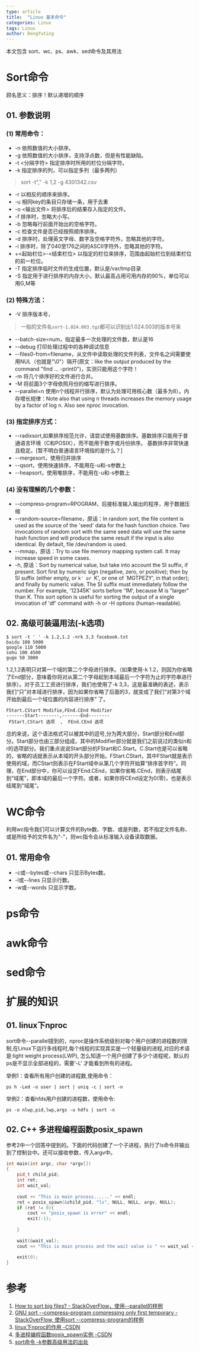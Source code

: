 ```yaml
---
type: article
title:  "Linux 基本命令"
categories: Linux
tags: Linux
author: DengYuting
---
```


本文包含 sort、wc、ps、awk、sed命令及其用法
<!--more-->

# Sort命令  

顾名思义：排序！默认递增的顺序

## 01. 参数说明

### (1) 常用命令：  
-   -n 依照数值的大小排序。  
-   -g 依照数值的大小排序，支持浮点数，但是有性能缺陷。
-   -t <分隔字符> 指定排序时所用的栏位分隔字符。  
-   -k 指定排序的列，可以指定多列（最多两列）
> sort -t"," -k 1,2 -g 4301342.csv
-   -r 以相反的顺序来排序。  
-   -u 相同key的条目只存储一条，用于去重
-   -o <输出文件> 将排序后的结果存入指定的文件。  
-   -f 排序时，忽略大小写。  
-   -b 忽略每行前面开始出的空格字符。  
-   -c 检查文件是否已经按照顺序排序。  
-   -d 排序时，处理英文字母、数字及空格字符外，忽略其他的字符。  
-   -i 排序时，除了040至176之间的ASCII字符外，忽略其他的字符。    
-   +<起始栏位>-<结束栏位> 以指定的栏位来排序，范围由起始栏位到结束栏位的前一栏位。  
-   -T 指定排序临时文件的生成位置，默认是/var/tmp目录
-   -S 指定用于进行排序的内存大小，默认最高占用可用内存的90%，单位可以用G,M等

### (2) 特殊方法：  
-  -V 排序版本号，
> 一般的文件名`sort-1.024.003.tgz`都可以识别出1.024.003的版本号来  
-  --batch-size=num，指定最多一次处理的文件数，默认是16  
-  --debug 打印处理过程中的各种调试信息  
-  --files0-from=filename，从文件中读取处理的文件列表，文件名之间需要使用NUL（也就是"\0"）隔开(原文：like the output produced by the command "find ... -print0")，实测只能用这个字符！  
-  -m 将几个排序好的文件进行合并。  
-  -M 将前面3个字母依照月份的缩写进行排序。 
-  --parallel=n 使用n个线程并行排序，默认为处理可用核心数（最多为8）。内存增长规律：Note also that using n threads increases the memory usage by a factor of log n. Also see nproc invocation.

### (3) 指定排序方式：  
- --radixsort,如果排序规范允许，请尝试使用基数排序。基数排序只能用于普通语言环境（C和POSIX），而不能用于数字或月份排序。 基数排序非常快速且稳定。[暂不明白普通语言环境指的是什么？]
- --mergesort，使用归并排序  
- --qsort，使用快速排序，不能用在-u和-s参数上
- --heapsort，使用堆排序，不能用在-u和-s参数上

### (4) 没有理解的几个参数：  
-  --compress-program=RPOGRAM，后接标准输入输出的程序，用于数据压缩
-  --random-source=filename，原话：In random sort, the file content is used as the source of the 'seed'
data for the hash function choice.  Two invocations of random sort with the same seed data will use the same hash function and will produce the same result if the input is also identical.  By default, file /dev/random is used.
-  --mmap，原话：Try to use file memory mapping system call.  It may increase speed in some cases.
-  -h, 原话：Sort by numerical value, but take into account the SI suffix, if present.  Sort first by numeric sign (negative, zero, or positive); then by SI suffix (either empty, or `k' or `K', or one of `MGTPEZY', in that order); and finally by numeric value.  The SI suffix must immediately follow the number. For example, '12345K' sorts before '1M', because M is "larger" than K.  This sort option is useful for sorting the output of a single invocation of 'df' command with -h or -H options (human-readable).

## 02. 高级可装逼用法(-k选项)

```shell
$ sort -t ' ' -k 1.2,1.2 -nrk 3,3 facebook.txt
baidu 100 5000
google 110 5000
sohu 100 4500
guge 50 3000
```  
1.2,1.2表明只对第一个域的第二个字母进行排序。（如果使用-k 1.2，则因为你省略了End部分，意味着你将对从第二个字母起到本域最后一个字符为止的字符串进行排序）。对于员工工资进行排序，我们也使用了-k 3,3，这是最准确的表述，表示我们“只”对本域进行排序，因为如果你省略了后面的3，就变成了我们“对第3个域开始到最后一个域位置的内容进行排序” 了。

```shell
FStart.CStart Modifie,FEnd.CEnd Modifier
-------Start--------,-------End--------
 FStart.CStart 选项  ,  FEnd.CEnd 选项
```
总的来说，这个语法格式可以被其中的逗号,分为两大部分，Start部分和End部分。Start部分也由三部分组成，其中的Modifier部分就是我们之前说过的类似n和r的选项部分。我们重点说说Start部分的FStart和C.Start。C.Start也是可以省略的，省略的话就表示从本域的开头部分开始。FStart.CStart，其中FStart就是表示使用的域，而CStart则表示在FStart域中从第几个字符开始算“排序首字符”。同理，在End部分中，你可以设定FEnd.CEnd，如果你省略.CEnd，则表示结尾到“域尾”，即本域的最后一个字符。或者，如果你将CEnd设定为0(零)，也是表示结尾到“域尾”。

# WC命令
利用wc指令我们可以计算文件的Byte数、字数、或是列数，若不指定文件名称、或是所给予的文件名为"-"，则wc指令会从标准输入设备读取数据。

## 01. 常用命令
- -c或--bytes或--chars 只显示Bytes数。  
- -l或--lines 只显示行数。  
- -w或--words 只显示字数。  

# ps命令
# awk命令
# sed命令

# 扩展的知识  
## 01. linux下nproc  
sort命令--parallel提到的，nproc是操作系统级别对每个用户创建的进程数的限制,在Linux下运行多线程时,每个线程的实现其实是一个轻量级的进程,对应的术语是:light weight process(LWP), 怎么知道一个用户创建了多少个进程呢，默认的ps是不显示全部进程的，需要‘-L' 才能看到所有的进程。

举例1：查看所有用户创建的进程数,使用命令：
```shell
ps h -Led -o user | sort | uniq -c | sort -n
```  
举例2：查看hfds用户创建的进程数，使用命令:
```shell
ps -o nlwp,pid,lwp,args -u hdfs | sort -n
```

## 02. C++ 多进程编程函数posix_spawn  
参考2中一个回答中提到的。下面的代码创建了一个子进程，执行了ls命令并输出到了控制台中。还可以接收参数，传入argv中。  

```cpp
int main(int argc, char *argv[])
{
    pid_t child_pid;
    int ret;
    int wait_val;
 
    cout << "This is main process......" << endl;
    ret = posix_spawn(&child_pid, "ls", NULL, NULL, argv, NULL);
    if (ret != 0){
        cout << "posix_spawn is error" << endl;
        exit(-1);
 
    }
 
    wait(&wait_val);
    cout << "This is main process and the wait value is " << wait_val << endl;
 
    exit(0);
}
```

# 参考
1. <a href="https://unix.stackexchange.com/questions/120096/how-to-sort-big-files">How to sort big files? - StackOverFlow，使用--parallel的样例</a>
2. <a href="https://unix.stackexchange.com/questions/275501/gnu-sort-compress-program-compressing-only-first-temporary">GNU sort --compress-program compressing only first temporary -StackOverFlow, 使用sort --compress-program的样例</a>
3. <a href="https://blog.csdn.net/oDaiLiDong/article/details/50561257">linux下nproc的作用 -CSDN</a>
4. <a href="https://blog.csdn.net/Linux_ever/article/details/50295105">多进程编程函数posix_spawn实例 -CSDN</a>
5. <a href="https://man.linuxde.net/sort">sort命令 -k参数高级用法的出处</a>